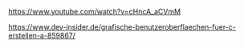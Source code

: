 https://www.youtube.com/watch?v=cHncA_aCVmM

https://www.dev-insider.de/grafische-benutzeroberflaechen-fuer-c-erstellen-a-859867/
